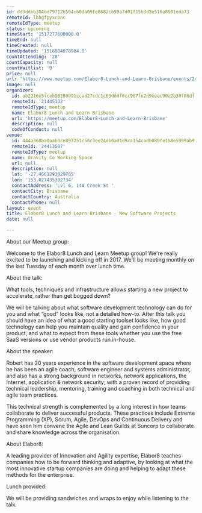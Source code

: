 ```yaml
---
id: dd3ddbb384bd79712b504cb0da09fe8682cb99a7d01f15b3d2e516a8601eda73
remoteId: lbhgfpyxcbnc
remoteIdType: meetup
status: upcoming
timeStart: '1517277600000.0'
timeEnd: null
timeCreated: null
timeUpdated: '1516804078984.0'
countAttending: '28'
countCapacity: null
countWaitlist: '0'
price: null
url: 'https://www.meetup.com/Elabor8-Lunch-and-Learn-Brisbane/events/242570370/'
image: null
organizer:
  id: ab2216e5fceb98280091ccad27cdc1c63d6df6cc967fe2d9eeac90e2b30f86df
  remoteId: '21445132'
  remoteIdType: meetup
  name: Elabor8 Lunch and Learn Brisbane
  url: 'https://meetup.com/Elabor8-Lunch-and-Learn-Brisbane'
  description: null
  codeOfConduct: null
venue:
  id: 444a368ba0aab3ce897251c58c3ee24db0ad1d9ca154cadb089fe1b8e5999ab9
  remoteId: '24413507'
  remoteIdType: meetup
  name: Gravity Co Working Space
  url: null
  description: null
  lat: '-27.4661293029785'
  lon: '153.027435302734'
  contactAddress: 'Lvl 6, 140 Creek St '
  contactCity: Brisbane
  contactCountry: Australia
  contactPhone: null
layout: event
title: Elabor8 Lunch and Learn Brisbane - New Software Projects
date: null

---
```

<p>About our Meetup group:</p> <p>Welcome to the Elabor8 Lunch and Learn Meetup group! We're really excited to be launching and kicking off in 2017. We'll be meeting monthly on the last Tuesday of each month over lunch time.</p> <p>About the talk:</p> <p>What tools, techniques and infrastructure allows starting a new project to accelerate, rather than get bogged down?</p> <p>We will be talking about what software development technology can do for you and what “good" looks like, not a detailed how-to. After this talk you should have an idea of what a good starting toolset looks like, how good technology can help you maintain quality and gain confidence in your product, and what to expect from these tools whether you use the free SaaS versions or use vendor products run in-house.</p> <p>About the speaker:</p> <p>Robert has 20 years experience in the software development space where he has been an agile coach, software engineer and systems administrator, and also has a strong background in networks, network applications, the Internet, application &amp; network security; with a proven record of providing technical leadership, mentoring, training and coaching in both technical and agile team practices.</p> <p>This technical strength is complemented by a long interest in how teams collaborate to deliver successful products. These practices include Extreme Programming (XP), Scrum, Agile, DevOps and Continuous Delivery and have seen him convene the Agile and Lean Guilds at Suncorp to collaborate and share knowledge across the organisation.</p> <p>About Elabor8:</p> <p>A leading provider of Innovation and Agility expertise, Elabor8 teaches companies how to be forward thinking and adaptive, by looking at what the most innovative startup companies are doing and helping to adapt these methods for the enterprise.</p> <p>Lunch provided:</p> <p>We will be providing sandwiches and wraps to enjoy while listening to the talk.</p> 
